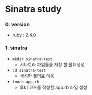 # Sinatra study

### 0. version

- ruby : 2.4.0

### 1. sinatra

- `mkdir sinatra-test`
    - 시나트라 파일들을 저장 할 폴더생성
- `cd sinatra-test`
    - 생성한 폴더로 이동
- `touch app.rb`
    - 루비 코드를 작성할 app.rb 파일 생성
